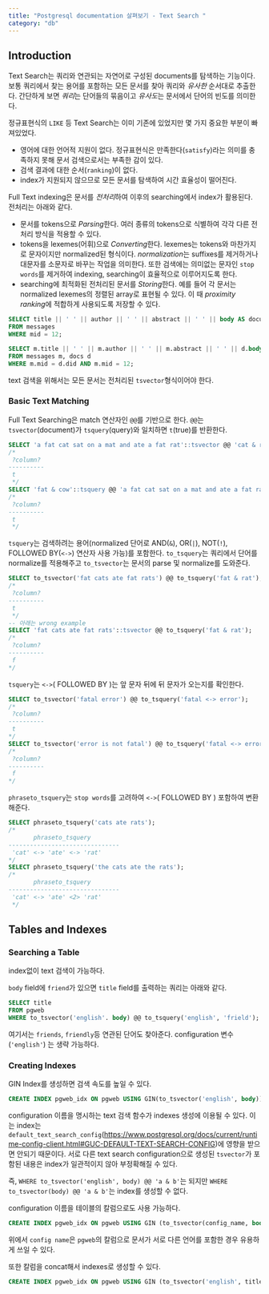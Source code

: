 ```yaml
---
title: "Postgresql documentation 살펴보기 - Text Search "
category: "db"
---
```


## Introduction
Text Search는 쿼리와 연관되는 자연어로 구성된 documents를 탐색하는 기능이다. 보통 쿼리에서 찾는 용어를 포함하는 모든 문서를 찾아 쿼리와 *유사한* 순서대로 추출한다. 간단하게 보면 *쿼리*는 단어들의 묶음이고 *유사도*는 문서에서 단어의 빈도를 의미한다.

정규표현식의 `LIKE` 등 Text Search는 이미 기존에 있었지만 몇 가지 중요한 부분이 빠져있었다.
- 영어에 대한 언어적 지원이 없다. 정규표현식은 만족한다(`satisfy`)라는 의미를 충족하지 못해 문서 검색으로서는 부족한 감이 있다.
- 검색 결과에 대한 순서(`ranking`)이 없다. 
- index가 지원되지 않으므로 모든 문서를 탐색하여 시간 효율성이 떨어진다.

Full Text indexing은 문서를 *전처리*하여 이후의 searching에서 index가 활용된다. 전처리는 아래와 같다.
- 문서를 tokens으로 *Parsing*한다. 여러 종류의 tokens으로 식별하여 각각 다른 전처리 방식을 적용할 수 있다. 
- tokens을 lexemes(어휘)으로 *Converting*한다. lexemes는 tokens와 마찬가지로 문자이지만 normalized된 형식이다. *normalization*는 suffixes를 제거하거나 대문자를 소문자로 바꾸는 작업을 의미한다. 또한 검색에는 의미없는 문자인 `stop words`를 제거하여 indexing, searching이 효율적으로 이루어지도록 한다. 
- searching에 최적화된 전처리된 문서를 *Storing*한다. 예를 들어 각 문서는 normalized lexemes의 정렬된 array로 표현될 수 있다. 이 때 *proximity ranking*에 적합하게 사용되도록 저장할 수 있다.

```sql
SELECT title || ' ' || author || ' ' || abstract || ' ' || body AS document 
FROM messages
WHERE mid = 12;

SELECT m.title || ' ' || m.author || ' ' || m.abstract || ' ' || d.body AS document 
FROM messages m, docs d
WHERE m.mid = d.did AND m.mid = 12;
```

text 검색을 위해서는 모든 문서는 전처리된 `tsvector`형식이어야 한다. 

### Basic Text Matching
Full Text Searching은 match 연산자인 `@@`를 기반으로 한다. `@@`는 `tsvector`(document)가 `tsquery`(query)와 일치하면 `t`(true)를 반환한다.

```sql
SELECT 'a fat cat sat on a mat and ate a fat rat'::tsvector @@ 'cat & rat'::tsquery;
/*
 ?column?
----------
 t
 */
SELECT 'fat & cow'::tsquery @@ 'a fat cat sat on a mat and ate a fat rat'::tsvector;
/*
 ?column?
----------
 t
 */
 ```
`tsquery`는 검색하려는 용어(normalized 단어로 AND(`&`), OR(`|`), NOT(`!`), FOLLOWED BY(`<->`) 연산자 사용 가능)를 포함한다. `to_tsquery`는 쿼리에서 단어를 normalize를 적용해주고 `to_tsvector`는 문서의 parse 및 normalize를 도와준다. 

```sql
SELECT to_tsvector('fat cats ate fat rats') @@ to_tsquery('fat & rat');
/*
 ?column? 
----------
 t
 */
-- 아래는 wrong example
SELECT 'fat cats ate fat rats'::tsvector @@ to_tsquery('fat & rat');
/*
 ?column? 
----------
 f
*/
```

`tsquery`는 `<->`( FOLLOWED BY )는 앞 문자 뒤에 뒤 문자가 오는지를 확인한다.
```sql
SELECT to_tsvector('fatal error') @@ to_tsquery('fatal <-> error');
/*
 ?column? 
----------
 t
*/
SELECT to_tsvector('error is not fatal') @@ to_tsquery('fatal <-> error');
/*
 ?column? 
----------
 f
*/
```

`phraseto_tsquery`는 `stop words`를 고려하여 `<->`( FOLLOWED BY ) 포함하여 변환해준다.
```sql
SELECT phraseto_tsquery('cats ate rats');
/*
       phraseto_tsquery        
-------------------------------
 'cat' <-> 'ate' <-> 'rat'
*/
SELECT phraseto_tsquery('the cats ate the rats');
/*
       phraseto_tsquery        
-------------------------------
 'cat' <-> 'ate' <2> 'rat'
 */
```

## Tables and Indexes

### Searching a Table
index없이 text 검색이 가능하다.

`body` field에 `friend`가 있으면 `title` field를 출력하는 쿼리는 아래와 같다.
```sql
SELECT title
FROM pgweb
WHERE to_tsvector('english'. body) @@ to_tsquery('english', 'frield');
```

여기서는 `friends`, `friendly`등 연관된 단어도 찾아준다. configuration 변수(`'english'`) 는 생략 가능하다.

### Creating Indexes
GIN Index를 생성하면 검색 속도를 높일 수 있다.

```sql
CREATE INDEX pgweb_idx ON pgweb USING GIN(to_tsvector('english', body));
```

configuration 이름을 명시하는 text 검색 함수가 indexes 생성에 이용될 수 있다. 이는 index는 `default_text_search_config`(https://www.postgresql.org/docs/current/runtime-config-client.html#GUC-DEFAULT-TEXT-SEARCH-CONFIG)에 영향을 받으면 안되기 때문이다. 서로 다른 text search configuration으로 생성된 `tsvector`가 포함된 내용은 index가 일관적이지 않아 부정확해질 수 있다. 

즉, `WHERE to_tsvector('english', body) @@ 'a & b'`는 되지만 `WHERE to_tsvector(body) @@ 'a & b'`는 index를 생성할 수 없다.

configuration 이름을 테이블의 칼럼으로도 사용 가능하다.
```sql
CREATE INDEX pgweb_idx ON pgweb USING GIN (to_tsvector(config_name, body));
```
위에서 `config name`은 `pgweb`의 칼럼으로 문서가 서로 다른 언어를 포함한 경우 유용하게 쓰일 수 있다.

또한 칼럼을 concat해서 indexes로 생성할 수 있다.
```sql
CREATE INDEX pgweb_idx ON pgweb USING GIN (to_tsvector('english', title || ' ' || body));
```
